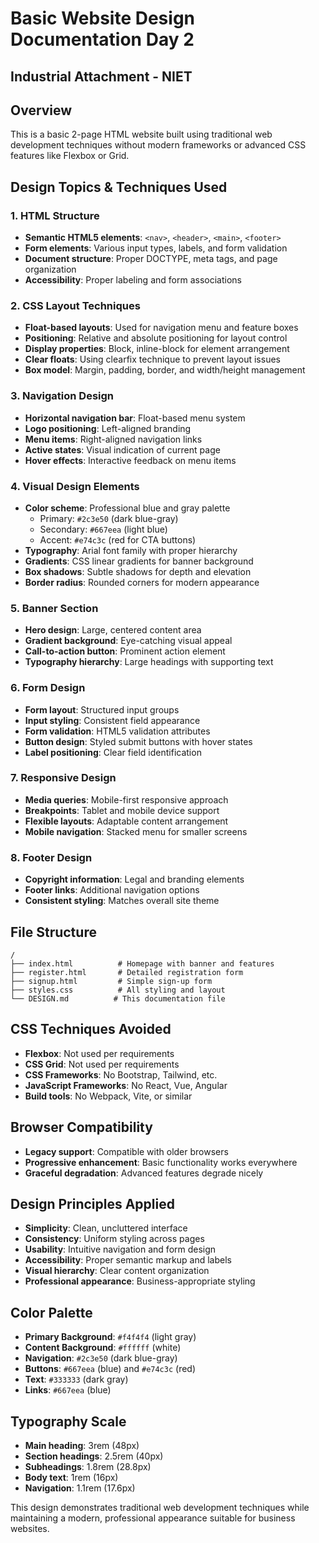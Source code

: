# Basic Website Design Documentation Day 2

## Industrial Attachment - NIET

## Overview

This is a basic 2-page HTML website built using traditional web development techniques without modern frameworks or advanced CSS features like Flexbox or Grid.

## Design Topics & Techniques Used

### 1. HTML Structure

- **Semantic HTML5 elements**: `<nav>`, `<header>`, `<main>`, `<footer>`
- **Form elements**: Various input types, labels, and form validation
- **Document structure**: Proper DOCTYPE, meta tags, and page organization
- **Accessibility**: Proper labeling and form associations

### 2. CSS Layout Techniques

- **Float-based layouts**: Used for navigation menu and feature boxes
- **Positioning**: Relative and absolute positioning for layout control
- **Display properties**: Block, inline-block for element arrangement
- **Clear floats**: Using clearfix technique to prevent layout issues
- **Box model**: Margin, padding, border, and width/height management

### 3. Navigation Design

- **Horizontal navigation bar**: Float-based menu system
- **Logo positioning**: Left-aligned branding
- **Menu items**: Right-aligned navigation links
- **Active states**: Visual indication of current page
- **Hover effects**: Interactive feedback on menu items

### 4. Visual Design Elements

- **Color scheme**: Professional blue and gray palette
  - Primary: `#2c3e50` (dark blue-gray)
  - Secondary: `#667eea` (light blue)
  - Accent: `#e74c3c` (red for CTA buttons)
- **Typography**: Arial font family with proper hierarchy
- **Gradients**: CSS linear gradients for banner background
- **Box shadows**: Subtle shadows for depth and elevation
- **Border radius**: Rounded corners for modern appearance

### 5. Banner Section

- **Hero design**: Large, centered content area
- **Gradient background**: Eye-catching visual appeal
- **Call-to-action button**: Prominent action element
- **Typography hierarchy**: Large headings with supporting text

### 6. Form Design

- **Form layout**: Structured input groups
- **Input styling**: Consistent field appearance
- **Form validation**: HTML5 validation attributes
- **Button design**: Styled submit buttons with hover states
- **Label positioning**: Clear field identification

### 7. Responsive Design

- **Media queries**: Mobile-first responsive approach
- **Breakpoints**: Tablet and mobile device support
- **Flexible layouts**: Adaptable content arrangement
- **Mobile navigation**: Stacked menu for smaller screens

### 8. Footer Design

- **Copyright information**: Legal and branding elements
- **Footer links**: Additional navigation options
- **Consistent styling**: Matches overall site theme

## File Structure

```
/
├── index.html          # Homepage with banner and features
├── register.html       # Detailed registration form
├── signup.html         # Simple sign-up form
├── styles.css          # All styling and layout
└── DESIGN.md          # This documentation file
```

## CSS Techniques Avoided

- **Flexbox**: Not used per requirements
- **CSS Grid**: Not used per requirements
- **CSS Frameworks**: No Bootstrap, Tailwind, etc.
- **JavaScript Frameworks**: No React, Vue, Angular
- **Build tools**: No Webpack, Vite, or similar

## Browser Compatibility

- **Legacy support**: Compatible with older browsers
- **Progressive enhancement**: Basic functionality works everywhere
- **Graceful degradation**: Advanced features degrade nicely

## Design Principles Applied

- **Simplicity**: Clean, uncluttered interface
- **Consistency**: Uniform styling across pages
- **Usability**: Intuitive navigation and form design
- **Accessibility**: Proper semantic markup and labels
- **Visual hierarchy**: Clear content organization
- **Professional appearance**: Business-appropriate styling

## Color Palette

- **Primary Background**: `#f4f4f4` (light gray)
- **Content Background**: `#ffffff` (white)
- **Navigation**: `#2c3e50` (dark blue-gray)
- **Buttons**: `#667eea` (blue) and `#e74c3c` (red)
- **Text**: `#333333` (dark gray)
- **Links**: `#667eea` (blue)

## Typography Scale

- **Main heading**: 3rem (48px)
- **Section headings**: 2.5rem (40px)
- **Subheadings**: 1.8rem (28.8px)
- **Body text**: 1rem (16px)
- **Navigation**: 1.1rem (17.6px)

This design demonstrates traditional web development techniques while maintaining a modern, professional appearance suitable for business websites.
